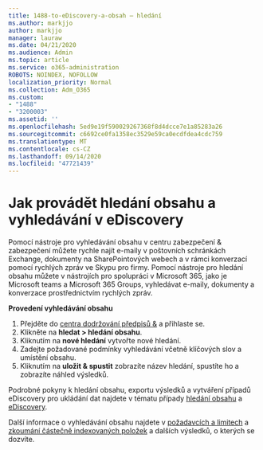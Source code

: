 ```yaml
---
title: 1488-to-eDiscovery-a-obsah – hledání
ms.author: markjjo
author: markjjo
manager: lauraw
ms.date: 04/21/2020
ms.audience: Admin
ms.topic: article
ms.service: o365-administration
ROBOTS: NOINDEX, NOFOLLOW
localization_priority: Normal
ms.collection: Adm_O365
ms.custom:
- "1488"
- "3200003"
ms.assetid: ''
ms.openlocfilehash: 5ed9e19f590029267368f8d4dcce7e1a85283a26
ms.sourcegitcommit: c6692ce0fa1358ec3529e59ca0ecdfdea4cdc759
ms.translationtype: MT
ms.contentlocale: cs-CZ
ms.lasthandoff: 09/14/2020
ms.locfileid: "47721439"
---
```

# <a name="how-to-perform-content-searches-and-ediscovery-searches"></a>Jak provádět hledání obsahu a vyhledávání v eDiscovery

Pomocí nástroje pro vyhledávání obsahu v centru zabezpečení & zabezpečení můžete rychle najít e-maily v poštovních schránkách Exchange, dokumenty na SharePointových webech a v rámci konverzací pomocí rychlých zpráv ve Skypu pro firmy. Pomocí nástroje pro hledání obsahu můžete v nástrojích pro spolupráci v Microsoft 365, jako je Microsoft teams a Microsoft 365 Groups, vyhledávat e-maily, dokumenty a konverzace prostřednictvím rychlých zpráv.

**Provedení vyhledávání obsahu**

1. Přejděte do [centra dodržování předpisů &](https://protection.office.com) a přihlaste se.
2. Klikněte na **hledat > hledání obsahu**.
3. Kliknutím na **nové hledání** vytvořte nové hledání.
4. Zadejte požadované podmínky vyhledávání včetně klíčových slov a umístění obsahu.  
5. Kliknutím na **uložit & spustit** zobrazíte název hledání, spustíte ho a zobrazíte náhled výsledků.

Podrobné pokyny k hledání obsahu, exportu výsledků a vytváření případů eDiscovery pro ukládání dat najdete v tématu případy [hledání obsahu](https://docs.microsoft.com/microsoft-365/compliance/content-search) a [eDiscovery](https://docs.microsoft.com/microsoft-365/compliance/ediscovery-cases).

Další informace o vyhledávání obsahu najdete v [požadavcích a limitech](https://docs.microsoft.com/microsoft-365/compliance/limits-for-content-search) a  [zkoumání částečně indexovaných položek](https://docs.microsoft.com/microsoft-365/compliance/investigating-partially-indexed-items-in-ediscovery) a dalších výsledků, o kterých se dozvíte.